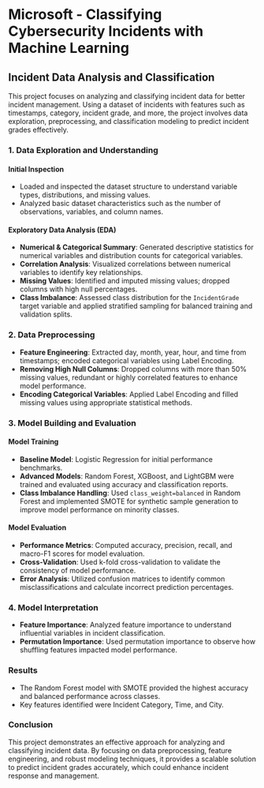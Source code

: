 # Microsoft - Classifying Cybersecurity Incidents with Machine Learning

## Incident Data Analysis and Classification

This project focuses on analyzing and classifying incident data for better incident management. Using a dataset of incidents with features such as timestamps, category, incident grade, and more, the project involves data exploration, preprocessing, and classification modeling to predict incident grades effectively. 

### 1. Data Exploration and Understanding

#### Initial Inspection
- Loaded and inspected the dataset structure to understand variable types, distributions, and missing values.
- Analyzed basic dataset characteristics such as the number of observations, variables, and column names.

#### Exploratory Data Analysis (EDA)
- **Numerical & Categorical Summary**: Generated descriptive statistics for numerical variables and distribution counts for categorical variables.
- **Correlation Analysis**: Visualized correlations between numerical variables to identify key relationships.
- **Missing Values**: Identified and imputed missing values; dropped columns with high null percentages.
- **Class Imbalance**: Assessed class distribution for the `IncidentGrade` target variable and applied stratified sampling for balanced training and validation splits.

### 2. Data Preprocessing

- **Feature Engineering**: Extracted day, month, year, hour, and time from timestamps; encoded categorical variables using Label Encoding.
- **Removing High Null Columns**: Dropped columns with more than 50% missing values, redundant or highly correlated features to enhance model performance.
- **Encoding Categorical Variables**: Applied Label Encoding and filled missing values using appropriate statistical methods.

### 3. Model Building and Evaluation

#### Model Training
- **Baseline Model**: Logistic Regression for initial performance benchmarks.
- **Advanced Models**: Random Forest, XGBoost, and LightGBM were trained and evaluated using accuracy and classification reports.
- **Class Imbalance Handling**: Used `class_weight=balanced` in Random Forest and implemented SMOTE for synthetic sample generation to improve model performance on minority classes.

#### Model Evaluation
- **Performance Metrics**: Computed accuracy, precision, recall, and macro-F1 scores for model evaluation.
- **Cross-Validation**: Used k-fold cross-validation to validate the consistency of model performance.
- **Error Analysis**: Utilized confusion matrices to identify common misclassifications and calculate incorrect prediction percentages.

### 4. Model Interpretation

- **Feature Importance**: Analyzed feature importance to understand influential variables in incident classification.
- **Permutation Importance**: Used permutation importance to observe how shuffling features impacted model performance.

### Results
- The Random Forest model with SMOTE provided the highest accuracy and balanced performance across classes.
- Key features identified were Incident Category, Time, and City.

### Conclusion

This project demonstrates an effective approach for analyzing and classifying incident data. By focusing on data preprocessing, feature engineering, and robust modeling techniques, it provides a scalable solution to predict incident grades accurately, which could enhance incident response and management. 
